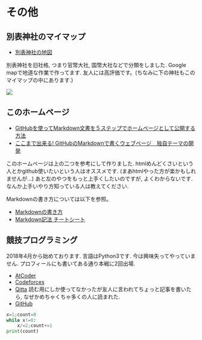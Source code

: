 # **その他**
## **別表神社のマイマップ**
-  [別表神社の地図](https://drive.google.com/open?id=1JxWpfm2hv-z9RfYKFUQWAVUPeHI&usp=sharing)

別表神社を旧社格, つまり官幣大社, 国幣大社などで分類をしました. Google mapで地道な作業で作ってます. 友人には高評価です。(ちなみに下の神社もこのマイマップの中にあります.)

![](https://masataka123.github.io/blog3/picture/3.jpg )

## **このホームページ**
- [GitHubを使ってMarkdown文書を５ステップでホームページとして公開する方法](https://qiita.com/MahoTakara/items/3800e9dc83b530d0a050)
- [ここまで出来る! GitHubのMarkdownで書くウェブページ　独自テーマの開発](https://qiita.com/MahoTakara/items/e3d88a0d5d128bb07b27)

このホームページは上の二つを参考にして作りました. htmlめんどくさいという人とかgithub使いたいという人はオススメです. (まあhtmlやった方が楽かもしれませんが...)
あと左のやつをもっと上手くしたいのですが, よくわからないです. なんか上手いやり方知っている人は教えてください.

Markdownの書き方については以下を参照。
- [Markdownの書き方](https://help.docbase.io/posts/13697#image)
- [Markdown記法 チートシート](https://qiita.com/Qiita/items/c686397e4a0f4f11683d)


## **競技プログラミング**
2018年4月から始めております. 言語はPython3です. 今は興味失ってやっていません.
プロフィールにも書いてある通り本戦に2回出場.

- [AtCoder](https://atcoder.jp/users/okumura) 
- [Codeforces](https://codeforces.com/profile/okumura) 
- [Qitta](https://qiita.com/Kentaro_okumura) 
読む用にしか使ってなかったが友人に言われてちょっと記事を書いたら, なぜかめちゃくちゃ多くの人に読まれた.
- [GitHub](https://github.com/masataka123/competitive_algorithms) 

```python:what_is_count.py
x=1;count=0
while x!=0:
    x/=2;count+=1
print(count)
```

<!---
## 普段研究するときに見ている(or 見ていた)動画
物心つく時からテレビを見ながら勉強していたせいか, 今でも研究するときには動画をかけております. ただ内容的に面白い動画は見てしまうので, 結局バラエティ番組をかけて研究しています. ここでは今まで見ていたバラエティ番組を紹介します. (内容的に研究とあまり関係ないので, コメントアウトしております, なお面白い番組があれば教えてください)
- 内村さまぁ〜ず 
2000年代に流行った内村プロデュースのスタッフが始めた番組. 2022年現在Amazon Primeでほぼ全て見れる. 私はほぼ全て見た. あのゆったりしたバラエティは他に類を見ないと思う.
 - 相席食堂
千鳥の二人が他の人の旅ロケに突っ込む番組. Netflix, Amazon Primeで見れる. Netflixでまとめられている回は面白い回が多いので, 初めての人はNetflixで見れば良いと思う. 実家時代は毎週予約して見ていた, 今はTverで見ている. 島田珠代回は実家のハードディスクに保存しており, 落ち込んだ時には見るようにしている.
しかしABCテレビの火曜11時枠を千鳥が取るとは思っても見なかった. ABCテレビのあの枠は確か
月曜 クイズ紳助くん→ ごきげんブランニュ→なるみ岡村のすぎるTV
火曜 ごきげんブランニュ(トミーズ雅と赤井英和の番組)→雨上がりの番組(かまいたちが無人島でロケしてたやつ)→相席食堂
水曜 今ちゃんの実は
木曜 ビーバップハイヒール(ハイヒールと筒井康隆が出てた. ものすごく勉強になる番組だった)→なるとものいたって真剣です
金曜 探偵ナイトスクープ
というなかなかすごい枠である. 関東に住んでからテレビ見なくなったが, そりゃ関西の番組でこんなものが流れてたら, そうなるだろう.
- テレビ千鳥
アメトークのプロデューサー加地倫三が関わっている千鳥の番組. 「全部嘘さ選手権」「おいしいレモンサワーを飲みたいんじゃ」など攻めた企画が多い.
- いろはに千鳥
テレビ埼玉の番組. 8本取りなどする. 私はAmazon Primeで見れるものは全て見た. 常に一定の面白さを出している. 犬の心押見回が個人的には好きである.
- 千鳥の日本ハッピーチャンネル
Amazon Primeでしか見られない千鳥の番組. 評価は分かれると思う. ただ1-3のトレンディドラマの回は腹を抱えて笑った. 4からあとは見ても見なくてもいいが, 1-3のトレンディドラマだけは見てほしい
- Neo決戦バラエティ キングちゃん
昔テレビ東京でやっていた番組. プロデューサーが佐久間宣行. ノブ嘆かせ王で出演者全員が無茶苦茶なことをするのが特に面白かった. 終わってしまったのが悔やまれる. (正月特番があったのだが...) 一部の企画がチャンスの時間に受け継がれている.
- 野生爆弾のザ・ワールドチャネリング
Amazon Primeでしか見られない野生爆弾の番組. 子供の時は野生爆弾の面白さがよくわからなかったが, 今になって腹を抱えて笑うようになった. なぜか千鳥回は何回も見てしまう.
- 有田プロレス
Amazon Primeでしか見られない有田哲平がプロレスを解説する番組. プロレスを全く知らなくても, 有田哲平のわかりやすい説明で楽しめる. 
- くりぃむナンタラ 
2021年秋に10時代に昇格してかなり嬉しかった番組. 常に見ていたわけではないが, ちょくちょく見て面白いなあと思っていた. 確か2000年代からある番組で「ビンカン王」とか色々やってたはず. 第2の鈴木亮平選手権, バレずにどこまでできるか選手権, ミニスカート陸上, など多くの企画がある. (脱力タイムスも面白いしね)
- 水曜どうでしょう
Netflixその他でみれる大泉洋・鈴井貴之の(旅?)番組. ゆるいかんじが作業用としてとても役立つ. 
- ダラケ
スカパーでやってた千原ジュニアがアンダーグラウンドな人たちを呼んでその教養をクイズを通して深める番組. 世界のヨコサワも出てた. 
- BAZOOKA 
スカパーでやってた小籔千豊がアンダーグラウンドな人たちを呼んでその教養を深める番組. ダラケとBAZOOKAは学生時代かなり見たと思う.(徳井義美のチャックおろさせてーやとかもかなり見た) アンダーグラウンドな内容というのが新鮮でとても面白かった. 有名な企画も多く, 地下クイズ王決定戦(しみけんが強かった), 高校生RAP選手権(T-pablow出てたやつ)などなど. ジェニーハイもこの番組からだったはず. 小籔千豊の番組は面白いのが多い(ハイパーハードボイルドグルメリポートとかも面白いしね)
- テベコンヒーロ
プロデューサーが藤井健太郎の番組. 小梅太夫のチクショー一週間, クイズ誰のワイルドなどなど腹を抱えて笑った気がする. 有吉・おぎやはぎ・藤本のコメント合戦が面白かった(クイズタレント名鑑も有吉・おぎやはぎの暴走が面白かった) 今こういうやりとりが観れるのはクイズ正解は一年後しかないからちょっと寂しい. (有吉がひな壇座る番組自体が少ないし....)
- ゴッドタン 
プロデューサーが佐久間宣行, MCが劇団ひとり・おぎやはぎの番組. 大声クイズとか何回も見た気がする(今はちょくちょくしか観ないが) EXITがブレイクしたきっかけの番組でもある. テレ東は面白い番組が多くて良い(孤独のグルメ, 勇者ヨシヒコとかも結構よく見る)
- 佐久間宣行のnobrock tv
ゴッドタン, キングちゃんなどなど元テレ東のプロデューサー佐久間宣行の個人YouTubeチャンネル. 同じような感じの企画がYouTubeで見れる日が来るとは思わなかった(まだ全て見れてないが...) YouTubeでテレビを見ている気分になる.(マッコイ斉藤も貴チャンネルでYouTube始めてるし)
-  さらば青春の光Official Youtube Channel
個人的にはYouTubeで一番面白いチャンネルだと思っている. 規制が厳しいYouTubeでこんな攻めた(倫理観が欠如した)企画を毎回するなあと思う. BKBとライス関町が最近出てないので出てほしい. 友達がさらば青春の光を好きらしく, この話で盛り上がった. (代官山メロンというチャンネルでさらば森田がMCをやっていたが, これも面白かった)
-  鬼越トマホーク喧嘩チャンネル 
こちらもおすすめのYouTubeチャンネル. 鬼越トマホークはざっくりハイタッチで知った(ジャルジャルへ言った「シュールを盾に客から逃げるな」とか). 岡野陽一が出てた「【魂の授業】パチンコをやらない君達へ向けて岡野さんが”特別授業”を開講！！【鬼越トマホーク】」は全研究者が見るべき動画である. (他人の研究業績と見比べて落ち込む研究者はこの動画を見るべきである. 私もこの動画で何回も救われた.)
- 世界のヨコサワ YouTubeチャンネル
プロポーカープレイヤー横澤真人がポーカーで世界を渡り歩くチャンネル. 2019年から見ている. あの域のポーカープレイヤーになると平気で50万とかを賭けていく. 我々の月給が平気でポーカーのワンハンドで消えていく.  「次の職に就けるだろうか」「 今の給料でいいのだろうか」 と悩む人はこのチャンネルを是非見てほしい. 我々が悩んでいることは高々100, 200万円のことで, 横澤真人にかかれば一回のトーナメント代に過ぎず, 些細な悩みであることに気づく. 私はポーカーに関して全くわからないが, 横澤真人のギャンブラーとしての実力は相当なものだと思う(金銭感覚どうなってるんだろう? 横澤真人は"理系"の考え方をしていて, 相当頭がいい人なんだと思う. あと同い年であった.) 
--->


